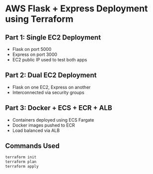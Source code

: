 # AWS Flask + Express Deployment using Terraform

## Part 1: Single EC2 Deployment
- Flask on port 5000
- Express on port 3000
- EC2 public IP used to test both apps

## Part 2: Dual EC2 Deployment
- Flask on one EC2, Express on another
- Interconnected via security groups

## Part 3: Docker + ECS + ECR + ALB
- Containers deployed using ECS Fargate
- Docker images pushed to ECR
- Load balanced via ALB

## Commands Used
```bash
terraform init
terraform plan
terraform apply
